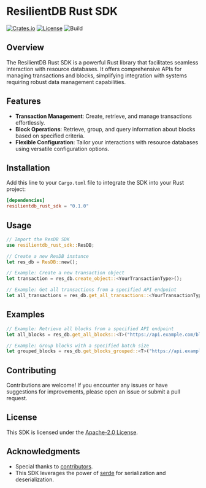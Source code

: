 # ResilientDB Rust SDK

[![Crates.io](https://img.shields.io/crates/v/resilientdb_rust_sdk)](https://crates.io/crates/resilientdb_rust_sdk)
[![License](https://img.shields.io/badge/license-Apache--2.0-blue.svg)](https://opensource.org/licenses/Apache-2.0)
![Build](https://github.com/dhruvsangamwar/resilientdb_rust_sdk/actions/workflows/rust.yml/badge.svg)

## Overview

The ResilientDB Rust SDK is a powerful Rust library that facilitates seamless interaction with resource databases. It offers comprehensive APIs for managing transactions and blocks, simplifying integration with systems requiring robust data management capabilities.

## Features

- **Transaction Management**: Create, retrieve, and manage transactions effortlessly.
- **Block Operations**: Retrieve, group, and query information about blocks based on specified criteria.
- **Flexible Configuration**: Tailor your interactions with resource databases using versatile configuration options.

## Installation

Add this line to your `Cargo.toml` file to integrate the SDK into your Rust project:

```toml
[dependencies]
resilientdb_rust_sdk = "0.1.0"
```

## Usage

```rust
// Import the ResDB SDK
use resilientdb_rust_sdk::ResDB;

// Create a new ResDB instance
let res_db = ResDB::new();

// Example: Create a new transaction object
let transaction = res_db.create_object::<YourTransactionType>();

// Example: Get all transactions from a specified API endpoint
let all_transactions = res_db.get_all_transactions::<YourTransactionType>("https://api.example.com").await;
```

## Examples

```rust
// Example: Retrieve all blocks from a specified API endpoint
let all_blocks = res_db.get_all_blocks::<T>("https://api.example.com/blocks").await;

// Example: Group blocks with a specified batch size
let grouped_blocks = res_db.get_blocks_grouped::<T>("https://api.example.com/blocks", &100).await;
```

<!-- ## Documentation

For detailed information about the SDK's API and usage, refer to the [official documentation](https://your-crate-docs-url). -->

## Contributing

Contributions are welcome! If you encounter any issues or have suggestions for improvements, please open an issue or submit a pull request.

## License

This SDK is licensed under the [Apache-2.0 License](https://opensource.org/licenses/Apache-2.0).

## Acknowledgments

- Special thanks to [contributors](https://github.com/dhruvsangamwar/resilientdb_rust_sdk/graphs/contributors).
- This SDK leverages the power of [serde](https://crates.io/crates/serde) for serialization and deserialization.
